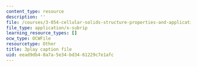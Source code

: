 ```yaml
---
content_type: resource
description: ''
file: /courses/3-054-cellular-solids-structure-properties-and-applications-spring-2015/eead9db48a7a5e34bd3461229c7e1afc_4zpQwirFsbk.vtt
file_type: application/x-subrip
learning_resource_types: []
ocw_type: OCWFile
resourcetype: Other
title: 3play caption file
uid: eead9db4-8a7a-5e34-bd34-61229c7e1afc
---
```

